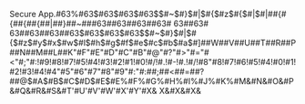 Secure App.#63%#63$#63$#63$#63$$#~$#}$#|$#{$#z$#{$#|$#|##{# {##{##{##|##}##~###63##63##63##63# 63##63# 63##63##63##63$#63$#63$#63$$#~$#}$#|$#{$#z$#y$#x$#w$#l$#h$#g$#f$#e$#c$#b$#a$#]##W##V##U##T##R##P##N##M##L##K"#F"#E"#D"#C"#B"#@"#?"#>"#="#<"#;"#:!#9!#8!#7!#5!#4!#3!#2!#1!#0!#/!#.!#-!#.!#/!#8"#8!#7!#6!#5!#4!#0!#1!#2!#3!#4!#4"#5"#6"#7"#8"#9"#:"#:##;##<##=##?##@$#A$#B$#C$#D$#E$#E%#F%#G%#H%#I%#J%#K%#M&#N&#O&#P&#Q&#R&#S&#T'#U'#V'#W'#X'#Y'#X& X&#X&#X&
